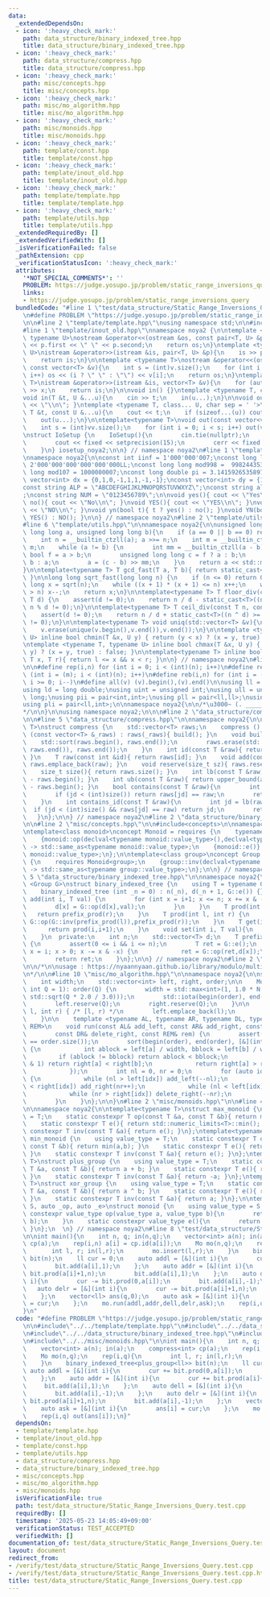```yaml
---
data:
  _extendedDependsOn:
  - icon: ':heavy_check_mark:'
    path: data_structure/binary_indexed_tree.hpp
    title: data_structure/binary_indexed_tree.hpp
  - icon: ':heavy_check_mark:'
    path: data_structure/compress.hpp
    title: data_structure/compress.hpp
  - icon: ':heavy_check_mark:'
    path: misc/concepts.hpp
    title: misc/concepts.hpp
  - icon: ':heavy_check_mark:'
    path: misc/mo_algorithm.hpp
    title: misc/mo_algorithm.hpp
  - icon: ':heavy_check_mark:'
    path: misc/monoids.hpp
    title: misc/monoids.hpp
  - icon: ':heavy_check_mark:'
    path: template/const.hpp
    title: template/const.hpp
  - icon: ':heavy_check_mark:'
    path: template/inout_old.hpp
    title: template/inout_old.hpp
  - icon: ':heavy_check_mark:'
    path: template/template.hpp
    title: template/template.hpp
  - icon: ':heavy_check_mark:'
    path: template/utils.hpp
    title: template/utils.hpp
  _extendedRequiredBy: []
  _extendedVerifiedWith: []
  _isVerificationFailed: false
  _pathExtension: cpp
  _verificationStatusIcon: ':heavy_check_mark:'
  attributes:
    '*NOT_SPECIAL_COMMENTS*': ''
    PROBLEM: https://judge.yosupo.jp/problem/static_range_inversions_query
    links:
    - https://judge.yosupo.jp/problem/static_range_inversions_query
  bundledCode: "#line 1 \"test/data_structure/Static_Range_Inversions_Query.test.cpp\"\
    \n#define PROBLEM \"https://judge.yosupo.jp/problem/static_range_inversions_query\"\
    \n\n#line 2 \"template/template.hpp\"\nusing namespace std;\n\n#include<bits/stdc++.h>\n\
    #line 1 \"template/inout_old.hpp\"\nnamespace noya2 {\n\ntemplate <typename T,\
    \ typename U>\nostream &operator<<(ostream &os, const pair<T, U> &p){\n    os\
    \ << p.first << \" \" << p.second;\n    return os;\n}\ntemplate <typename T, typename\
    \ U>\nistream &operator>>(istream &is, pair<T, U> &p){\n    is >> p.first >> p.second;\n\
    \    return is;\n}\n\ntemplate <typename T>\nostream &operator<<(ostream &os,\
    \ const vector<T> &v){\n    int s = (int)v.size();\n    for (int i = 0; i < s;\
    \ i++) os << (i ? \" \" : \"\") << v[i];\n    return os;\n}\ntemplate <typename\
    \ T>\nistream &operator>>(istream &is, vector<T> &v){\n    for (auto &x : v) is\
    \ >> x;\n    return is;\n}\n\nvoid in() {}\ntemplate <typename T, class... U>\n\
    void in(T &t, U &...u){\n    cin >> t;\n    in(u...);\n}\n\nvoid out() { cout\
    \ << \"\\n\"; }\ntemplate <typename T, class... U, char sep = ' '>\nvoid out(const\
    \ T &t, const U &...u){\n    cout << t;\n    if (sizeof...(u)) cout << sep;\n\
    \    out(u...);\n}\n\ntemplate<typename T>\nvoid out(const vector<vector<T>> &vv){\n\
    \    int s = (int)vv.size();\n    for (int i = 0; i < s; i++) out(vv[i]);\n}\n\
    \nstruct IoSetup {\n    IoSetup(){\n        cin.tie(nullptr);\n        ios::sync_with_stdio(false);\n\
    \        cout << fixed << setprecision(15);\n        cerr << fixed << setprecision(7);\n\
    \    }\n} iosetup_noya2;\n\n} // namespace noya2\n#line 1 \"template/const.hpp\"\
    \nnamespace noya2{\n\nconst int iinf = 1'000'000'007;\nconst long long linf =\
    \ 2'000'000'000'000'000'000LL;\nconst long long mod998 =  998244353;\nconst long\
    \ long mod107 = 1000000007;\nconst long double pi = 3.14159265358979323;\nconst\
    \ vector<int> dx = {0,1,0,-1,1,1,-1,-1};\nconst vector<int> dy = {1,0,-1,0,1,-1,-1,1};\n\
    const string ALP = \"ABCDEFGHIJKLMNOPQRSTUVWXYZ\";\nconst string alp = \"abcdefghijklmnopqrstuvwxyz\"\
    ;\nconst string NUM = \"0123456789\";\n\nvoid yes(){ cout << \"Yes\\n\"; }\nvoid\
    \ no(){ cout << \"No\\n\"; }\nvoid YES(){ cout << \"YES\\n\"; }\nvoid NO(){ cout\
    \ << \"NO\\n\"; }\nvoid yn(bool t){ t ? yes() : no(); }\nvoid YN(bool t){ t ?\
    \ YES() : NO(); }\n\n} // namespace noya2\n#line 2 \"template/utils.hpp\"\n\n\
    #line 6 \"template/utils.hpp\"\n\nnamespace noya2{\n\nunsigned long long inner_binary_gcd(unsigned\
    \ long long a, unsigned long long b){\n    if (a == 0 || b == 0) return a + b;\n\
    \    int n = __builtin_ctzll(a); a >>= n;\n    int m = __builtin_ctzll(b); b >>=\
    \ m;\n    while (a != b) {\n        int mm = __builtin_ctzll(a - b);\n       \
    \ bool f = a > b;\n        unsigned long long c = f ? a : b;\n        b = f ?\
    \ b : a;\n        a = (c - b) >> mm;\n    }\n    return a << std::min(n, m);\n\
    }\n\ntemplate<typename T> T gcd_fast(T a, T b){ return static_cast<T>(inner_binary_gcd(std::abs(a),std::abs(b)));\
    \ }\n\nlong long sqrt_fast(long long n) {\n    if (n <= 0) return 0;\n    long\
    \ long x = sqrt(n);\n    while ((x + 1) * (x + 1) <= n) x++;\n    while (x * x\
    \ > n) x--;\n    return x;\n}\n\ntemplate<typename T> T floor_div(const T n, const\
    \ T d) {\n    assert(d != 0);\n    return n / d - static_cast<T>((n ^ d) < 0 &&\
    \ n % d != 0);\n}\n\ntemplate<typename T> T ceil_div(const T n, const T d) {\n\
    \    assert(d != 0);\n    return n / d + static_cast<T>((n ^ d) >= 0 && n % d\
    \ != 0);\n}\n\ntemplate<typename T> void uniq(std::vector<T> &v){\n    std::sort(v.begin(),v.end());\n\
    \    v.erase(unique(v.begin(),v.end()),v.end());\n}\n\ntemplate <typename T, typename\
    \ U> inline bool chmin(T &x, U y) { return (y < x) ? (x = y, true) : false; }\n\
    \ntemplate <typename T, typename U> inline bool chmax(T &x, U y) { return (x <\
    \ y) ? (x = y, true) : false; }\n\ntemplate<typename T> inline bool range(T l,\
    \ T x, T r){ return l <= x && x < r; }\n\n} // namespace noya2\n#line 8 \"template/template.hpp\"\
    \n\n#define rep(i,n) for (int i = 0; i < (int)(n); i++)\n#define repp(i,m,n) for\
    \ (int i = (m); i < (int)(n); i++)\n#define reb(i,n) for (int i = (int)(n-1);\
    \ i >= 0; i--)\n#define all(v) (v).begin(),(v).end()\n\nusing ll = long long;\n\
    using ld = long double;\nusing uint = unsigned int;\nusing ull = unsigned long\
    \ long;\nusing pii = pair<int,int>;\nusing pll = pair<ll,ll>;\nusing pil = pair<int,ll>;\n\
    using pli = pair<ll,int>;\n\nnamespace noya2{\n\n/*\u3000~ (. _________ . /)\u3000\
    */\n\n}\n\nusing namespace noya2;\n\n\n#line 2 \"data_structure/compress.hpp\"\
    \n\n#line 5 \"data_structure/compress.hpp\"\n\nnamespace noya2{\n\ntemplate<typename\
    \ T>\nstruct compress {\n    std::vector<T> raws;\n    compress () {}\n    compress\
    \ (const vector<T> &_raws) : raws(_raws){ build(); }\n    void build(){\n    \
    \    std::sort(raws.begin(), raws.end());\n        raws.erase(std::unique(raws.begin(),\
    \ raws.end()), raws.end());\n    }\n    int id(const T &raw){ return lb(raw);\
    \ }\n    T raw(const int &id){ return raws[id]; }\n    void add(const T &raw){\
    \ raws.emplace_back(raw); }\n    void reserve(size_t sz){ raws.reserve(sz); }\n\
    \    size_t size(){ return raws.size(); }\n    int lb(const T &raw){ return lower_bound(all(raws),raw)\
    \ - raws.begin(); }\n    int ub(const T &raw){ return upper_bound(all(raws),raw)\
    \ - raws.begin(); }\n    bool contains(const T &raw){\n        int jd = lb(raw);\n\
    \        if (jd < (int)size()) return raws[jd] == raw;\n        return false;\n\
    \    }\n    int contains_id(const T &raw){\n        int jd = lb(raw);\n      \
    \  if (jd < (int)size() && raws[jd] == raw) return jd;\n        return -1;\n \
    \   }\n};\n\n} // namespace noya2\n#line 2 \"data_structure/binary_indexed_tree.hpp\"\
    \n\n#line 2 \"misc/concepts.hpp\"\n\n#include<concepts>\n\nnamespace noya2 {\n\
    \ntemplate<class monoid>\nconcept Monoid = requires {\n    typename monoid::value_type;\n\
    \    {monoid::op(declval<typename monoid::value_type>(),declval<typename monoid::value_type>())}\
    \ -> std::same_as<typename monoid::value_type>;\n    {monoid::e()} -> std::same_as<typename\
    \ monoid::value_type>;\n};\n\ntemplate<class group>\nconcept Group = requires\
    \ {\n    requires Monoid<group>;\n    {group::inv(declval<typename group::value_type>())}\
    \ -> std::same_as<typename group::value_type>;\n};\n\n} // namespace noya2\n#line\
    \ 5 \"data_structure/binary_indexed_tree.hpp\"\n\nnamespace noya2{\n\ntemplate\
    \ <Group G>\nstruct binary_indexed_tree {\n    using T = typename G::value_type;\n\
    \    binary_indexed_tree (int _n = 0) : n(_n), d(_n + 1, G::e()) {}\n    void\
    \ add(int i, T val) {\n        for (int x = i+1; x <= n; x += x & -x) {\n    \
    \        d[x] = G::op(d[x],val);\n        }\n    }\n    T prod(int r){\n     \
    \   return prefix_prod(r);\n    }\n    T prod(int l, int r) {\n        return\
    \ G::op(G::inv(prefix_prod(l)),prefix_prod(r));\n    }\n    T get(int i){\n  \
    \      return prod(i,i+1);\n    }\n    void set(int i, T val){\n        add(i,G::op(G::inv(get(i)),val));\n\
    \    }\n  private:\n    int n;\n    std::vector<T> d;\n    T prefix_prod(int i)\
    \ {\n        assert(0 <= i && i <= n);\n        T ret = G::e();\n        for (int\
    \ x = i; x > 0; x -= x & -x) {\n            ret = G::op(ret,d[x]);\n        }\n\
    \        return ret;\n    }\n};\n\n} // namespace noya2\n#line 2 \"misc/mo_algorithm.hpp\"\
    \n\n/*\n\nusage : https://nyaannyaan.github.io/library/modulo/multipoint-binomial-sum.hpp\n\
    \n*/\n\n#line 10 \"misc/mo_algorithm.hpp\"\n\nnamespace noya2{\n\nstruct Mo {\n\
    \    int width;\n    std::vector<int> left, right, order;\n\n    Mo(int N = 1,\
    \ int Q = 1): order(Q) {\n        width = std::max<int>(1, 1.0 * N / std::max<double>(1.0,\
    \ std::sqrt(Q * 2.0 / 3.0)));\n        std::iota(begin(order), end(order), 0);\n\
    \        left.reserve(Q);\n        right.reserve(Q);\n    }\n\n    void insert(int\
    \ l, int r) { /* [l, r) */\n        left.emplace_back(l);\n        right.emplace_back(r);\n\
    \    }\n\n    template <typename AL, typename AR, typename DL, typename DR, typename\
    \ REM>\n    void run(const AL& add_left, const AR& add_right, const DL& delete_left,\n\
    \        const DR& delete_right, const REM& rem) {\n        assert(left.size()\
    \ == order.size());\n        sort(begin(order), end(order), [&](int a, int b)\
    \ {\n            int ablock = left[a] / width, bblock = left[b] / width;\n   \
    \         if (ablock != bblock) return ablock < bblock;\n            if (ablock\
    \ & 1) return right[a] < right[b];\n            return right[a] > right[b];\n\
    \            });\n        int nl = 0, nr = 0;\n        for (auto idx : order)\
    \ {\n            while (nl > left[idx]) add_left(--nl);\n            while (nr\
    \ < right[idx]) add_right(nr++);\n            while (nl < left[idx]) delete_left(nl++);\n\
    \            while (nr > right[idx]) delete_right(--nr);\n            rem(idx);\n\
    \        }\n    }\n};\n\n}\n#line 2 \"misc/monoids.hpp\"\n\n#line 4 \"misc/monoids.hpp\"\
    \n\nnamespace noya2{\n\ntemplate<typename T>\nstruct max_monoid {\n    using value_type\
    \ = T;\n    static constexpr T op(const T &a, const T &b){ return max(a,b); }\n\
    \    static constexpr T e(){ return std::numeric_limits<T>::min(); }\n    static\
    \ constexpr T inv(const T &a){ return e(); }\n};\ntemplate<typename T>\nstruct\
    \ min_monoid {\n    using value_type = T;\n    static constexpr T op(const T &a,\
    \ const T &b){ return min(a,b); }\n    static constexpr T e(){ return std::numeric_limits<T>::max();\
    \ }\n    static constexpr T inv(const T &a){ return e(); }\n};\ntemplate<typename\
    \ T>\nstruct plus_group {\n    using value_type = T;\n    static constexpr T op(const\
    \ T &a, const T &b){ return a + b; }\n    static constexpr T e(){ return T(0);\
    \ }\n    static constexpr T inv(const T &a){ return -a; }\n};\ntemplate<typename\
    \ T>\nstruct xor_group {\n    using value_type = T;\n    static constexpr T op(const\
    \ T &a, const T &b){ return a ^ b; }\n    static constexpr T e(){ return T(0);\
    \ }\n    static constexpr T inv(const T &a){ return a; }\n};\n\ntemplate<class\
    \ S, auto _op, auto _e>\nstruct monoid {\n    using value_type = S;\n    static\
    \ constexpr value_type op(value_type a, value_type b){\n        return _op(a,\
    \ b);\n    }\n    static constexpr value_type e(){\n        return _e();\n   \
    \ }\n};\n  \n} // namespace noya2\n#line 8 \"test/data_structure/Static_Range_Inversions_Query.test.cpp\"\
    \n\nint main(){\n    int n, q; in(n,q);\n    vector<int> a(n); in(a);\n    compress<int>\
    \ cp(a);\n    rep(i,n) a[i] = cp.id(a[i]);\n    Mo mo(n,q);\n    rep(i,q){\n \
    \       int l, r; in(l,r);\n        mo.insert(l,r);\n    }\n    binary_indexed_tree<plus_group<ll>>\
    \ bit(n);\n    ll cur = 0;\n    auto addl = [&](int i){\n        cur += bit.prod(0,a[i]);\n\
    \        bit.add(a[i],1);\n    };\n    auto addr = [&](int i){\n        cur +=\
    \ bit.prod(a[i]+1,n);\n        bit.add(a[i],1);\n    };\n    auto dell = [&](int\
    \ i){\n        cur -= bit.prod(0,a[i]);\n        bit.add(a[i],-1);\n    };\n \
    \   auto delr = [&](int i){\n        cur -= bit.prod(a[i]+1,n);\n        bit.add(a[i],-1);\n\
    \    };\n    vector<ll> ans(q,0);\n    auto ask = [&](int i){\n        ans[i]\
    \ = cur;\n    };\n    mo.run(addl,addr,dell,delr,ask);\n    rep(i,q) out(ans[i]);\n\
    }\n"
  code: "#define PROBLEM \"https://judge.yosupo.jp/problem/static_range_inversions_query\"\
    \n\n#include\"../../template/template.hpp\"\n#include\"../../data_structure/compress.hpp\"\
    \n#include\"../../data_structure/binary_indexed_tree.hpp\"\n#include\"../../misc/mo_algorithm.hpp\"\
    \n#include\"../../misc/monoids.hpp\"\n\nint main(){\n    int n, q; in(n,q);\n\
    \    vector<int> a(n); in(a);\n    compress<int> cp(a);\n    rep(i,n) a[i] = cp.id(a[i]);\n\
    \    Mo mo(n,q);\n    rep(i,q){\n        int l, r; in(l,r);\n        mo.insert(l,r);\n\
    \    }\n    binary_indexed_tree<plus_group<ll>> bit(n);\n    ll cur = 0;\n   \
    \ auto addl = [&](int i){\n        cur += bit.prod(0,a[i]);\n        bit.add(a[i],1);\n\
    \    };\n    auto addr = [&](int i){\n        cur += bit.prod(a[i]+1,n);\n   \
    \     bit.add(a[i],1);\n    };\n    auto dell = [&](int i){\n        cur -= bit.prod(0,a[i]);\n\
    \        bit.add(a[i],-1);\n    };\n    auto delr = [&](int i){\n        cur -=\
    \ bit.prod(a[i]+1,n);\n        bit.add(a[i],-1);\n    };\n    vector<ll> ans(q,0);\n\
    \    auto ask = [&](int i){\n        ans[i] = cur;\n    };\n    mo.run(addl,addr,dell,delr,ask);\n\
    \    rep(i,q) out(ans[i]);\n}"
  dependsOn:
  - template/template.hpp
  - template/inout_old.hpp
  - template/const.hpp
  - template/utils.hpp
  - data_structure/compress.hpp
  - data_structure/binary_indexed_tree.hpp
  - misc/concepts.hpp
  - misc/mo_algorithm.hpp
  - misc/monoids.hpp
  isVerificationFile: true
  path: test/data_structure/Static_Range_Inversions_Query.test.cpp
  requiredBy: []
  timestamp: '2025-05-23 14:05:49+09:00'
  verificationStatus: TEST_ACCEPTED
  verifiedWith: []
documentation_of: test/data_structure/Static_Range_Inversions_Query.test.cpp
layout: document
redirect_from:
- /verify/test/data_structure/Static_Range_Inversions_Query.test.cpp
- /verify/test/data_structure/Static_Range_Inversions_Query.test.cpp.html
title: test/data_structure/Static_Range_Inversions_Query.test.cpp
---
```

